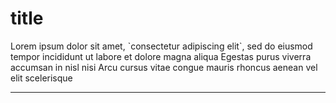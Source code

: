 # title

<p>Lorem ipsum dolor sit amet, `consectetur adipiscing elit`, sed do eiusmod tempor incididunt ut labore et dolore magna aliqua Egestas purus viverra accumsan in nisl nisi Arcu cursus vitae congue mauris rhoncus aenean vel elit scelerisque</p>

___


